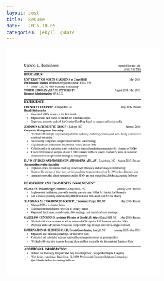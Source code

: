 ```yaml
---
layout: post
title:  Resume
date:   2016-10-05
categories: jekyll update
---
```


<img src="/assets/Carson Tomlinson Resume 7-1-16.pdf" alt="resume" style="width:400px;height:600px;">